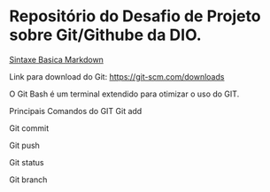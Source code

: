 # Repositório do Desafio de Projeto sobre Git/Githube da DIO.

[Sintaxe Basica Markdown](https://www.markdownguide.org/getting-started/)

Link para download do Git: https://git-scm.com/downloads

O Git Bash é um terminal extendido para otimizar o uso do GIT.

Principais Comandos do GIT
Git add

Git commit

Git push

Git status

Git branch
